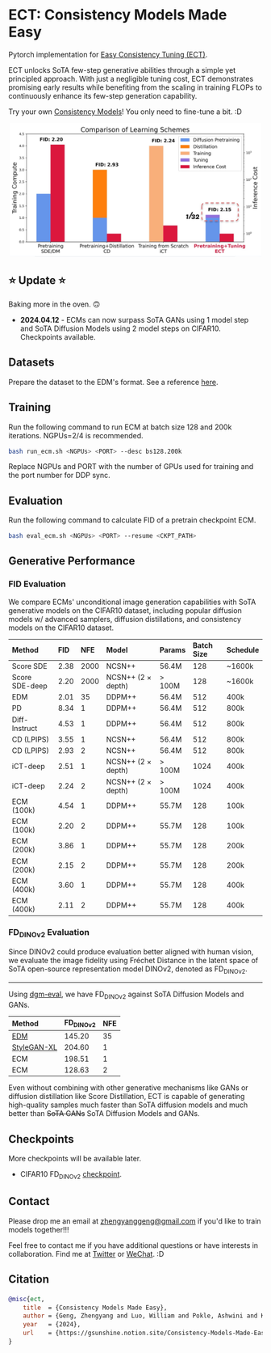 # ECT: Consistency Models Made Easy

Pytorch implementation for [Easy Consistency Tuning (ECT)](https://www.notion.so/gsunshine/Consistency-Models-Made-Easy-954205c0b4a24c009f78719f43b419cc).

ECT unlocks SoTA few-step generative abilities through a simple yet principled approach. With just a negligible tuning cost, ECT demonstrates promising early results while benefiting from the scaling in training FLOPs to continuously enhance its few-step generation capability.

Try your own [Consistency Models](https://arxiv.org/abs/2303.01469)! You only need to fine-tune a bit. :D

<div align="center">
    <img src="./assets/learning_scheme.jpg" width="500" alt="Comparison of Learning Schemes">
</div>

## ⭐ Update ⭐

Baking more in the oven. 🙃 

- **2024.04.12** - ECMs can now surpass SoTA GANs using 1 model step and SoTA Diffusion Models using 2 model steps on CIFAR10. Checkpoints available.

## Datasets

Prepare the dataset to the EDM's format. See a reference [here](https://github.com/NVlabs/edm?tab=readme-ov-file#preparing-datasets).

## Training

Run the following command to run ECM at batch size 128 and 200k iterations. NGPUs=2/4 is recommended. 

```bash
bash run_ecm.sh <NGPUs> <PORT> --desc bs128.200k
```

Replace NGPUs and PORT with the number of GPUs used for training and the port number for DDP sync.

## Evaluation

Run the following command to calculate FID of a pretrain checkpoint ECM. 

```bash
bash eval_ecm.sh <NGPUs> <PORT> --resume <CKPT_PATH> 
```

## Generative Performance

### FID Evaluation

We compare ECMs' unconditional image generation capabilities with SoTA generative models on the CIFAR10 dataset, including popular diffusion models w/ advanced samplers, diffusion distillations, and consistency models on the CIFAR10 dataset.

| Method |  FID | NFE | Model  | Params | Batch Size | Schedule |
| :----  |  :-- | :-- |:---   | :----- | :--------- | :------- |
| Score SDE | 2.38 | 2000 | NCSN++ | 56.4M | 128 | ~1600k | 
| Score SDE-deep | 2.20 | 2000 | NCSN++ (2 $\times$ depth) | > 100M | 128 | ~1600k |
| EDM                | 2.01 | 35 | DDPM++ | 56.4M | 512 | 400k |
| PD                 | 8.34 | 1  | DDPM++ | 56.4M | 512 | 800k | 
| Diff-Instruct      | 4.53 | 1  | DDPM++ | 56.4M | 512 | 800k | 
| CD (LPIPS)         | 3.55 | 1  | NCSN++ | 56.4M | 512 | 800k | 
| CD (LPIPS)         | 2.93 | 2  | NCSN++ | 56.4M | 512 | 800k | 
| iCT-deep           | 2.51 | 1  | NCSN++ (2 $\times$ depth) | > 100M | 1024 | 400k | 
| iCT-deep           | 2.24 | 2  | NCSN++ (2 $\times$ depth) | > 100M | 1024 | 400k | 
| ECM (100k)         | 4.54 | 1  | DDPM++ | 55.7M | 128 | 100k |
| ECM (100k)         | 2.20 | 2  | DDPM++ | 55.7M | 128 | 100k | 
| ECM (200k)         | 3.86 | 1  | DDPM++ | 55.7M | 128 | 200k |
| ECM (200k)         | 2.15 | 2  | DDPM++ | 55.7M | 128 | 200k | 
| ECM (400k)         | 3.60 | 1  | DDPM++ | 55.7M | 128 | 400k |
| ECM (400k)         | 2.11 | 2  | DDPM++ | 55.7M | 128 | 400k | 

### $\mathrm{FD}_{\text{DINOv2}}$ Evaluation

Since DINOv2 could produce evaluation better aligned with human vision, we evaluate the image fidelity using Fréchet Distance in the latent space of SoTA open-source representation model DINOv2, denoted as 
$\mathrm{FD}_{\text{DINOv2}}$.

---

Using [dgm-eval](https://github.com/layer6ai-labs/dgm-eval/tree/master), we have $\mathrm{FD}_{\text{DINOv2}}$ against SoTA Diffusion Models and GANs.

| Method |  $\mathrm{FD}_{\text{DINOv2}}$  | NFE | 
| :----  |  :-- | :-- |
| [EDM](https://github.com/NVlabs/edm)                                        | 145.20 | 35  |
| [StyleGAN-XL](https://github.com/autonomousvision/stylegan-xl/tree/main)    | 204.60 | 1   |
ECM                                                                           | 198.51 | 1   | 
ECM                                                                           | 128.63 | 2   |

Even without combining with other generative mechanisms like GANs or diffusion distillation like Score Distillation, ECT is capable of generating high-quality samples much faster than SoTA diffusion models and much better than ~~SoTA GANs~~ SoTA Diffusion Models and GANs.

## Checkpoints

More checkpoints will be available later.

- CIFAR10 $\mathrm{FD}_{\text{DINOv2}}$ [checkpoint](https://drive.google.com/file/d/1WN_eLTrcl-vB7fMc1HADpacgcO4SNJ_1/view?usp=sharing).


## Contact

Please drop me an email at zhengyanggeng@gmail.com if you'd like to train models together!!!

Feel free to contact me if you have additional questions or have interests in collaboration. Find me at [Twitter](https://twitter.com/ZhengyangGeng) or [WeChat](https://github.com/Gsunshine/Enjoy-Hamburger/blob/main/assets/WeChat.jpg). :D

## Citation

```bibtex
@misc{ect,
    title  = {Consistency Models Made Easy},
    author = {Geng, Zhengyang and Luo, William and Pokle, Ashwini and Kolter, Zico},
    year   = {2024},
    url    = {https://gsunshine.notion.site/Consistency-Models-Made-Easy-954205c0b4a24c009f78719f43b419cc?pvs=4}
}
```
